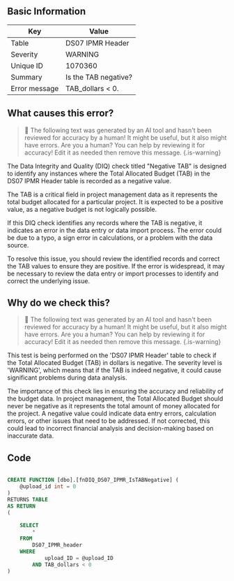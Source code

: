 ## Basic Information
| Key         | Value          |
|-------------|----------------|
| Table       | DS07 IPMR Header |
| Severity    | WARNING |
| Unique ID   | 1070360   |
| Summary     | Is the TAB negative? |
| Error message | TAB_dollars < 0. |

## What causes this error?

> :robot: The following text was generated by an AI tool and hasn't been reviewed for accuracy by a human! It might be useful, but it also might have errors. Are you a human? You can help by reviewing it for accuracy! Edit it as needed then remove this message.
{.is-warning}

The Data Integrity and Quality (DIQ) check titled "Negative TAB" is designed to identify any instances where the Total Allocated Budget (TAB) in the DS07 IPMR Header table is recorded as a negative value. 

The TAB is a critical field in project management data as it represents the total budget allocated for a particular project. It is expected to be a positive value, as a negative budget is not logically possible. 

If this DIQ check identifies any records where the TAB is negative, it indicates an error in the data entry or data import process. The error could be due to a typo, a sign error in calculations, or a problem with the data source. 

To resolve this issue, you should review the identified records and correct the TAB values to ensure they are positive. If the error is widespread, it may be necessary to review the data entry or import processes to identify and correct the underlying issue.
## Why do we check this?

> :robot: The following text was generated by an AI tool and hasn't been reviewed for accuracy by a human! It might be useful, but it also might have errors. Are you a human? You can help by reviewing it for accuracy! Edit it as needed then remove this message.
{.is-warning}

This test is being performed on the 'DS07 IPMR Header' table to check if the Total Allocated Budget (TAB) in dollars is negative. The severity level is 'WARNING', which means that if the TAB is indeed negative, it could cause significant problems during data analysis. 

The importance of this check lies in ensuring the accuracy and reliability of the budget data. In project management, the Total Allocated Budget should never be negative as it represents the total amount of money allocated for the project. A negative value could indicate data entry errors, calculation errors, or other issues that need to be addressed. If not corrected, this could lead to incorrect financial analysis and decision-making based on inaccurate data.
## Code

```sql

CREATE FUNCTION [dbo].[fnDIQ_DS07_IPMR_IsTABNegative] (
	@upload_id int = 0
)
RETURNS TABLE
AS RETURN
(
	
	SELECT 
		*
	FROM
		DS07_IPMR_header
	WHERE
			upload_ID = @upload_ID
		AND TAB_dollars < 0
)
```

